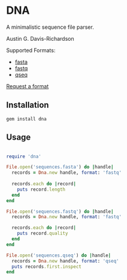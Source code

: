 # DNA

A minimalistic sequence file parser.

Austin G. Davis-Richardson

Supported Formats:

  - [fasta](http://en.wikipedia.org/wiki/FASTA)
  - [fastq](http://en.wikipedia.org/wiki/Fastq)
  - [qseq](http://blog.kokocinski.net/index.php/qseq-files-format?blog=2)

[Request a format](https://github.com/audy/dna/issues/new)

## Installation

`gem install dna`

## Usage

```ruby

require 'dna'

File.open('sequences.fasta') do |handle|
  records = Dna.new handle, format: 'fastq'
  
  records.each do |record|
    puts record.length
  end
end

File.open('sequences.fastq') do |handle|
  records = Dna.new handle, format: 'fastq'

  records.each do |record|
    puts record.quality
  end
end

File.open('sequences.qseq') do |handle|
  records = Dna.new handle, format: 'qseq'
  puts records.first.inspect
end
```